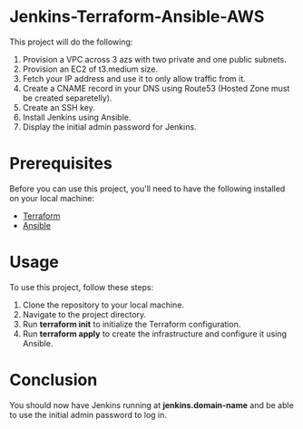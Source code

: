 # Jenkins-Terraform-Ansible-AWS 
This project will do the following:

1. Provision a VPC across 3 azs with two private and one public subnets.
2. Provision an EC2 of t3.medium size.
3. Fetch your IP address and use it to only allow traffic from it.
4. Create a CNAME record in your DNS using Route53 (Hosted Zone must be created separetelly).
5. Create an SSH key.
6. Install Jenkins using Ansible.
7. Display the initial admin password for Jenkins.

# Prerequisites
Before you can use this project, you'll need to have the following installed on your local machine:

- [Terraform](https://developer.hashicorp.com/terraform/tutorials/aws-get-started/install-cli)
- [Ansible](https://docs.ansible.com/ansible/latest/installation_guide/intro_installation.html)

# Usage
To use this project, follow these steps:

1. Clone the repository to your local machine.
2. Navigate to the project directory.
3. Run **terraform init** to initialize the Terraform configuration.
4. Run **terraform apply** to create the infrastructure and configure it using Ansible.

# Conclusion
You should now have Jenkins running at **jenkins.domain-name** and be able to use the initial admin password to log in.
